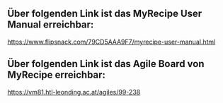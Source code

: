 ## Über folgenden Link ist das MyRecipe User Manual erreichbar:

https://www.flipsnack.com/79CD5AAA9F7/myrecipe-user-manual.html

## Über folgenden Link ist das Agile Board von MyRecipe erreichbar:

https://vm81.htl-leonding.ac.at/agiles/99-238
